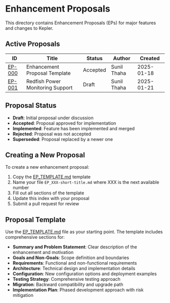# Enhancement Proposals

This directory contains Enhancement Proposals (EPs) for major features and changes to Kepler.

## Active Proposals

| ID | Title | Status | Author | Created |
|----|-------|--------|--------|---------|
| [EP-000](EP_TEMPLATE.md) | Enhancement Proposal Template | Accepted |Sunil Thaha | 2025-01-18 |
| [EP-001](EP_001-redfish-support.md) | Redfish Power Monitoring Support | Draft | Sunil Thaha | 2025-01-21 |

## Proposal Status

- **Draft**: Initial proposal under discussion
- **Accepted**: Proposal approved for implementation
- **Implemented**: Feature has been implemented and merged
- **Rejected**: Proposal was not accepted
- **Superseded**: Proposal replaced by a newer one

## Creating a New Proposal

To create a new enhancement proposal:

1. Copy the [EP_TEMPLATE.md](EP_TEMPLATE.md) template
2. Name your file `EP_XXX-short-title.md` where XXX is the next available number
3. Fill out all sections of the template
4. Update this index with your proposal
5. Submit a pull request for review

## Proposal Template

Use the [EP_TEMPLATE.md](EP_TEMPLATE.md) file as your starting point. The template includes comprehensive sections for:

- **Summary and Problem Statement**: Clear description of the enhancement and motivation
- **Goals and Non-Goals**: Scope definition and boundaries
- **Requirements**: Functional and non-functional requirements
- **Architecture**: Technical design and implementation details
- **Configuration**: New configuration options and deployment examples
- **Testing Strategy**: Comprehensive testing approach
- **Migration**: Backward compatibility and upgrade path
- **Implementation Plan**: Phased development approach with risk mitigation

